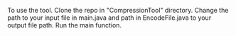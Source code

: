 To use the tool. 
Clone the repo in "CompressionTool" directory.
Change the path to your input file in main.java and path in EncodeFile.java to your output file path.
Run the main function.
